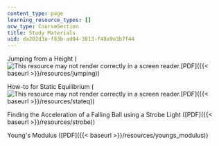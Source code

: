 ```yaml
---
content_type: page
learning_resource_types: []
ocw_type: CourseSection
title: Study Materials
uid: da202d3a-f83b-ad04-3813-f48a9e3b7f44
---
```


Jumping from a Height (![This resource may not render correctly in a screen reader.](/images/inacessible.gif)[PDF]({{< baseurl >}}/resources/jumping))

How-to for Static Equilibrium (![This resource may not render correctly in a screen reader.](/images/inacessible.gif)[PDF]({{< baseurl >}}/resources/stateq))

Finding the Acceleration of a Falling Ball using a Strobe Light ([PDF]({{< baseurl >}}/resources/strobe))

Young's Modulus ([PDF]({{< baseurl >}}/resources/youngs_modulus))